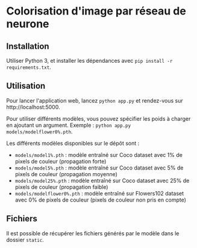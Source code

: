 # Colorisation d'image par réseau de neurone

## Installation

Utiliser Python 3, et installer les dépendances avec `pip install -r requirements.txt`.

## Utilisation

Pour lancer l'application web, lancez `python app.py` et rendez-vous sur http://localhost:5000.

Pour utiliser différents modèles, vous pouvez spécifier les poids à charger en ajoutant un argument. Exemple : `python app.py models/modelflower0%.pth`.

Les différents modèles disponibles sur le dépôt sont :
- `models/model1%.pth` : modèle entraîné sur Coco dataset avec 1% de pixels de couleur (propagation forte)
- `models/model5%.pth` : modèle entraîné sur Coco dataset avec 5% de pixels de couleur (propagation moyenne)
- `models/model25%.pth` : modèle entraîné sur Coco dataset avec 25% de pixels de couleur (propagation faible)
- `models/modelflower0%.pth` : modèle entraîné sur Flowers102 dataset avec 0% de pixels de couleur (pixels de couleur non pris en compte)

## Fichiers

Il est possible de récupérer les fichiers générés par le modèle dans le dossier `static`.